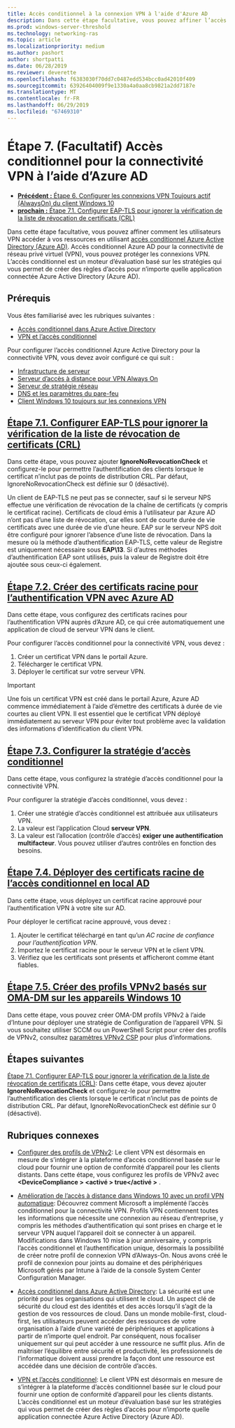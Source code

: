 ```yaml
---
title: Accès conditionnel à la connexion VPN à l'aide d'Azure AD
description: Dans cette étape facultative, vous pouvez affiner l’accès d’utilisateurs VPN autorisé vos ressources à l’aide de l’accès conditionnel Azure Active Directory (Azure AD).
ms.prod: windows-server-threshold
ms.technology: networking-ras
ms.topic: article
ms.localizationpriority: medium
ms.author: pashort
author: shortpatti
ms.date: 06/28/2019
ms.reviewer: deverette
ms.openlocfilehash: f6383030f70dd7c0487edd534bcc0ad42010f409
ms.sourcegitcommit: 63926404009f9e1330a4a0aa8cb9821a2dd7187e
ms.translationtype: MT
ms.contentlocale: fr-FR
ms.lasthandoff: 06/29/2019
ms.locfileid: "67469310"
---
```

# <a name="step-7-optional-conditional-access-for-vpn-connectivity-using-azure-ad"></a>Étape 7. (Facultatif) Accès conditionnel pour la connectivité VPN à l’aide d’Azure AD

- [**Précédent :** Étape 6. Configurer les connexions VPN Toujours actif (AlwaysOn) du client Windows 10](always-on-vpn/deploy/vpn-deploy-client-vpn-connections.md)
- [**prochain :** Étape 7.1. Configurer EAP-TLS pour ignorer la vérification de la liste de révocation de certificats (CRL)](vpn-config-eap-tls-to-ignore-crl-checking.md)

Dans cette étape facultative, vous pouvez affiner comment les utilisateurs VPN accéder à vos ressources en utilisant [accès conditionnel Azure Active Directory (Azure AD)](https://docs.microsoft.com/azure/active-directory/active-directory-conditional-access-azure-portal). Accès conditionnel Azure AD pour la connectivité de réseau privé virtuel (VPN), vous pouvez protéger les connexions VPN. L’accès conditionnel est un moteur d’évaluation basé sur les stratégies qui vous permet de créer des règles d’accès pour n’importe quelle application connectée Azure Active Directory (Azure AD).

## <a name="prerequisites"></a>Prérequis

Vous êtes familiarisé avec les rubriques suivantes :

- [Accès conditionnel dans Azure Active Directory](https://docs.microsoft.com/azure/active-directory/active-directory-conditional-access-azure-portal)
- [VPN et l’accès conditionnel](https://docs.microsoft.com/windows/access-protection/vpn/vpn-conditional-access)

Pour configurer l’accès conditionnel Azure Active Directory pour la connectivité VPN, vous devez avoir configuré ce qui suit :

- [Infrastructure de serveur](always-on-vpn/deploy/vpn-deploy-server-infrastructure.md)
- [Serveur d’accès à distance pour VPN Always On](always-on-vpn/deploy/vpn-deploy-ras.md)
- [Serveur de stratégie réseau](always-on-vpn/deploy/vpn-deploy-nps.md)
- [DNS et les paramètres du pare-feu](always-on-vpn/deploy/vpn-deploy-dns-firewall.md)
- [Client Windows 10 toujours sur les connexions VPN](always-on-vpn/deploy/vpn-deploy-client-vpn-connections.md)

## <a name="step-71-configure-eap-tls-to-ignore-certificate-revocation-list-crl-checkingvpn-config-eap-tls-to-ignore-crl-checkingmd"></a>[Étape 7.1. Configurer EAP-TLS pour ignorer la vérification de la liste de révocation de certificats (CRL)](vpn-config-eap-tls-to-ignore-crl-checking.md)

Dans cette étape, vous pouvez ajouter **IgnoreNoRevocationCheck** et configurez-le pour permettre l’authentification des clients lorsque le certificat n’inclut pas de points de distribution CRL. Par défaut, IgnoreNoRevocationCheck est définie sur 0 (désactivé).

Un client de EAP-TLS ne peut pas se connecter, sauf si le serveur NPS effectue une vérification de révocation de la chaîne de certificats (y compris le certificat racine). Certificats de cloud émis à l’utilisateur par Azure AD n’ont pas d’une liste de révocation, car elles sont de courte durée de vie certificats avec une durée de vie d’une heure. EAP sur le serveur NPS doit être configuré pour ignorer l’absence d’une liste de révocation. Dans la mesure où la méthode d’authentification EAP-TLS, cette valeur de Registre est uniquement nécessaire sous **EAP\13**. Si d’autres méthodes d’authentification EAP sont utilisés, puis la valeur de Registre doit être ajoutée sous ceux-ci également.

## <a name="step-72-create-root-certificates-for-vpn-authentication-with-azure-advpn-create-root-cert-for-vpn-auth-azure-admd"></a>[Étape 7.2. Créer des certificats racine pour l’authentification VPN avec Azure AD](vpn-create-root-cert-for-vpn-auth-azure-ad.md)

Dans cette étape, vous configurez des certificats racines pour l’authentification VPN auprès d’Azure AD, ce qui crée automatiquement une application de cloud de serveur VPN dans le client.  

Pour configurer l’accès conditionnel pour la connectivité VPN, vous devez :

1. Créer un certificat VPN dans le portail Azure.
2. Télécharger le certificat VPN.
3. Déployer le certificat sur votre serveur VPN.

> [!IMPORTANT]
> Une fois un certificat VPN est créé dans le portail Azure, Azure AD commence immédiatement à l’aide d’émettre des certificats à durée de vie courtes au client VPN. Il est essentiel que le certificat VPN déployé immédiatement au serveur VPN pour éviter tout problème avec la validation des informations d’identification du client VPN.

## <a name="step-73-configure-the-conditional-access-policyvpn-config-conditional-access-policymd"></a>[Étape 7.3. Configurer la stratégie d’accès conditionnel](vpn-config-conditional-access-policy.md)

Dans cette étape, vous configurez la stratégie d’accès conditionnel pour la connectivité VPN.

Pour configurer la stratégie d’accès conditionnel, vous devez :

1. Créer une stratégie d’accès conditionnel est attribuée aux utilisateurs VPN.
2. La valeur est l’application Cloud **serveur VPN**.
3. La valeur est l’allocation (contrôle d’accès) **exiger une authentification multifacteur**.  Vous pouvez utiliser d’autres contrôles en fonction des besoins.

## <a name="step-74-deploy-conditional-access-root-certificates-to-on-premises-advpn-deploy-cond-access-root-cert-to-on-premise-admd"></a>[Étape 7.4. Déployer des certificats racine de l’accès conditionnel en local AD](vpn-deploy-cond-access-root-cert-to-on-premise-ad.md)

Dans cette étape, vous déployez un certificat racine approuvé pour l’authentification VPN à votre site sur AD.

Pour déployer le certificat racine approuvé, vous devez :

1. Ajouter le certificat téléchargé en tant qu’un *AC racine de confiance pour l’authentification VPN*.
2. Importez le certificat racine pour le serveur VPN et le client VPN.
3. Vérifiez que les certificats sont présents et afficheront comme étant fiables.

## <a name="step-75-create-oma-dm-based-vpnv2-profiles-to-windows-10-devicesvpn-create-oma-dm-based-vpnv2-profilesmd"></a>[Étape 7.5. Créer des profils VPNv2 basés sur OMA-DM sur les appareils Windows 10](vpn-create-oma-dm-based-vpnv2-profiles.md)

Dans cette étape, vous pouvez créer OMA-DM profils VPNv2 à l’aide d’Intune pour déployer une stratégie de Configuration de l’appareil VPN. Si vous souhaitez utiliser SCCM ou un PowerShell Script pour créer des profils de VPNv2, consultez [paramètres VPNv2 CSP](https://docs.microsoft.com/windows/client-management/mdm/vpnv2-csp) pour plus d’informations.

## <a name="next-steps"></a>Étapes suivantes

[Étape 7.1. Configurer EAP-TLS pour ignorer la vérification de la liste de révocation de certificats (CRL)](vpn-config-eap-tls-to-ignore-crl-checking.md): Dans cette étape, vous devez ajouter **IgnoreNoRevocationCheck** et configurez-le pour permettre l’authentification des clients lorsque le certificat n’inclut pas de points de distribution CRL. Par défaut, IgnoreNoRevocationCheck est définie sur 0 (désactivé).

## <a name="related-topics"></a>Rubriques connexes

- [Configurer des profils de VPNv2](https://docs.microsoft.com/windows/access-protection/vpn/vpn-conditional-access): Le client VPN est désormais en mesure de s’intégrer à la plateforme d’accès conditionnel basée sur le cloud pour fournir une option de conformité d’appareil pour les clients distants. Dans cette étape, vous configurez les profils de VPNv2 avec  **\<DeviceCompliance > \<activé > true\</activé >** .

- [Amélioration de l’accès à distance dans Windows 10 avec un profil VPN automatique](https://www.microsoft.com/itshowcase/Article/Content/894/Enhancing-remote-access-in-Windows-10-with-an-automatic-VPN-profile): Découvrez comment Microsoft a implémenté l’accès conditionnel pour la connectivité VPN. Profils VPN contiennent toutes les informations que nécessite une connexion au réseau d’entreprise, y compris les méthodes d’authentification qui sont prises en charge et le serveur VPN auquel l’appareil doit se connecter à un appareil. Modifications dans Windows 10 mise à jour anniversaire, y compris l’accès conditionnel et l’authentification unique, désormais la possibilité de créer notre profil de connexion VPN d’Always-On. Nous avons créé le profil de connexion pour joints au domaine et des périphériques Microsoft gérés par Intune à l’aide de la console System Center Configuration Manager.

- [Accès conditionnel dans Azure Active Directory](https://docs.microsoft.com/azure/active-directory/active-directory-conditional-access-azure-portal): La sécurité est une priorité pour les organisations qui utilisent le cloud. Un aspect clé de sécurité du cloud est des identités et des accès lorsqu’il s’agit de la gestion de vos ressources de cloud. Dans un monde mobile-first, cloud-first, les utilisateurs peuvent accéder des ressources de votre organisation à l’aide d’une variété de périphériques et applications à partir de n’importe quel endroit. Par conséquent, nous focaliser uniquement sur qui peut accéder à une ressource ne suffit plus. Afin de maîtriser l’équilibre entre sécurité et productivité, les professionnels de l’informatique doivent aussi prendre la façon dont une ressource est accédée dans une décision de contrôle d’accès.

- [VPN et l’accès conditionnel](https://docs.microsoft.com/windows/access-protection/vpn/vpn-conditional-access): Le client VPN est désormais en mesure de s’intégrer à la plateforme d’accès conditionnel basée sur le cloud pour fournir une option de conformité d’appareil pour les clients distants. L’accès conditionnel est un moteur d’évaluation basé sur les stratégies qui vous permet de créer des règles d’accès pour n’importe quelle application connectée Azure Active Directory (Azure AD).
